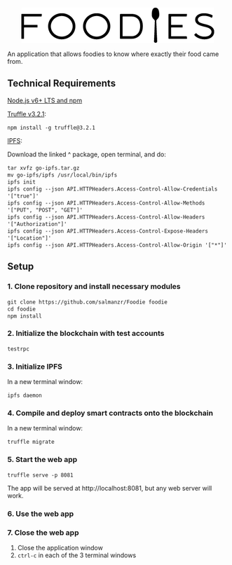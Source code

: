 <p align="center">
  <img src="./logo.png" alt="Foodies Logo"/>
</p>

An application that allows foodies to know where exactly their food came from.


## Technical Requirements

[Node.js v6+ LTS and npm](https://nodejs.org/en/)

[Truffle v3.2.1](http://truffleframework.com/):

```
npm install -g truffle@3.2.1
```

[IPFS](https://ipfs.io/docs/install/):

Download the linked ^ package, open terminal, and do:

```
tar xvfz go-ipfs.tar.gz
mv go-ipfs/ipfs /usr/local/bin/ipfs
ipfs init
ipfs config --json API.HTTPHeaders.Access-Control-Allow-Credentials '["true"]'
ipfs config --json API.HTTPHeaders.Access-Control-Allow-Methods '["PUT", "POST", "GET"]'
ipfs config --json API.HTTPHeaders.Access-Control-Allow-Headers '["Authorization"]'
ipfs config --json API.HTTPHeaders.Access-Control-Expose-Headers '["Location"]'
ipfs config --json API.HTTPHeaders.Access-Control-Allow-Origin '["*"]'
```

## Setup

### 1. Clone repository and install necessary modules
```
git clone https://github.com/salmanzr/Foodie foodie
cd foodie
npm install
```
### 2. Initialize the blockchain with test accounts
```
testrpc
```
### 3. Initialize IPFS
In a new terminal window:
```
ipfs daemon
```
### 4. Compile and deploy smart contracts onto the blockchain
In a new terminal window:
```
truffle migrate
```
### 5. Start the web app
```
truffle serve -p 8081
```  
The app will be served at http://localhost:8081, but any web server will work.
    
### 6. Use the web app

### 7. Close the web app

1. Close the application window
2. ```ctrl-c``` in each of the 3 terminal windows
